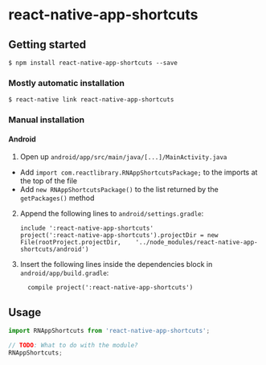 
# react-native-app-shortcuts

## Getting started

`$ npm install react-native-app-shortcuts --save`

### Mostly automatic installation

`$ react-native link react-native-app-shortcuts`

### Manual installation

#### Android

1. Open up `android/app/src/main/java/[...]/MainActivity.java`
  - Add `import com.reactlibrary.RNAppShortcutsPackage;` to the imports at the top of the file
  - Add `new RNAppShortcutsPackage()` to the list returned by the `getPackages()` method
2. Append the following lines to `android/settings.gradle`:
  	```
  	include ':react-native-app-shortcuts'
  	project(':react-native-app-shortcuts').projectDir = new File(rootProject.projectDir, 	'../node_modules/react-native-app-shortcuts/android')
  	```
3. Insert the following lines inside the dependencies block in `android/app/build.gradle`:
  	```
      compile project(':react-native-app-shortcuts')
  	```
## Usage
```javascript
import RNAppShortcuts from 'react-native-app-shortcuts';

// TODO: What to do with the module?
RNAppShortcuts;
```
  